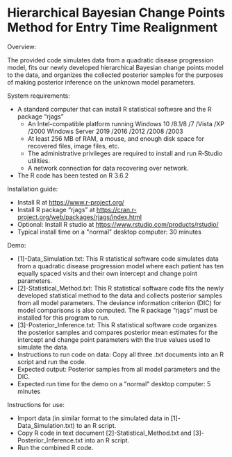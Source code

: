 # Hierarchical Bayesian Change Points Method for Entry Time Realignment 

Overview:

The provided code simulates data from a quadratic disease progression model, fits our newly developed hierarchical Bayesian change points model to the data, and organizes the collected posterior samples for the purposes of making posterior inference on the unknown model parameters. 

System requirements:
- A standard computer that can install R statistical software and the R package “rjags”
  -	An Intel-compatible platform running Windows 10 /8.1/8 /7 /Vista /XP /2000 Windows Server 2019 /2016 /2012 /2008 /2003
  -	At least 256 MB of RAM, a mouse, and enough disk space for recovered files, image files, etc.
  -	The administrative privileges are required to install and run R‑Studio utilities.
  -	A network connection for data recovering over network.
- The R code has been tested on R 3.6.2

Installation guide:
- Install R at https://www.r-project.org/
- Install R package “rjags” at https://cran.r-project.org/web/packages/rjags/index.html
- Optional: Install R studio at https://www.rstudio.com/products/rstudio/
- Typical install time on a "normal" desktop computer: 30 minutes

Demo:
- [1]-Data_Simulation.txt:  This R statistical software code simulates data from a quadratic disease progression model where each patient has ten equally spaced visits and their own intercept and change point parameters. 
- [2]-Statistical_Method.txt: This R statistical software code fits the newly developed statistical method to the data and collects posterior samples from all model parameters. The deviance information criterion (DIC) for model comparisons is also computed. The R package “rjags” must be installed for this program to run.
- [3]-Posterior_Inference.txt:  This R statistical software code organizes the posterior samples and compares posterior mean estimates for the intercept and change point parameters with the true values used to simulate the data.
- Instructions to run code on data: Copy all three .txt documents into an R script and run the code.
- Expected output: Posterior samples from all model parameters and the DIC.
- Expected run time for the demo on a "normal" desktop computer: 5 minutes

Instructions for use:
- Import data (in similar format to the simulated data in [1]-Data_Simulation.txt) to an R script.
- Copy R code in text document [2]-Statistical_Method.txt and [3]-Posterior_Inference.txt into an R script.
- Run the combined R code.
